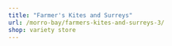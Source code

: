 ```yaml
---
title: "Farmer's Kites and Surreys"
url: /morro-bay/farmers-kites-and-surreys-3/
shop: variety store
---
```

